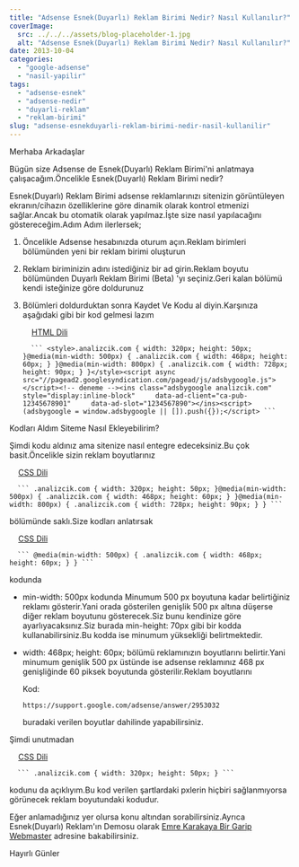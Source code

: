 ```yaml
---
title: "Adsense Esnek(Duyarlı) Reklam Birimi Nedir? Nasıl Kullanılır?"
coverImage:
  src: ../../../assets/blog-placeholder-1.jpg
  alt: "Adsense Esnek(Duyarlı) Reklam Birimi Nedir? Nasıl Kullanılır?"
date: 2013-10-04
categories: 
  - "google-adsense"
  - "nasil-yapilir"
tags: 
  - "adsense-esnek"
  - "adsense-nedir"
  - "duyarli-reklam"
  - "reklam-birimi"
slug: "adsense-esnekduyarli-reklam-birimi-nedir-nasil-kullanilir"
---
```


Merhaba Arkadaşlar  
  
Bügün size Adsense de Esnek(Duyarlı) Reklam Birimi'ni anlatmaya çalışacağım.Öncelikle Esnek(Duyarlı) Reklam Birimi nedir?  
  
Esnek(Duyarlı) Reklam Birimi adsense reklamlarınızı sitenizin görüntüleyen ekranın/cihazın özelliklerine göre dinamik olarak kontrol etmenizi sağlar.Ancak bu otomatik olarak yapılmaz.İşte size nasıl yapılacağını göstereceğim.Adım Adım ilerlersek;  
  

1. Öncelikle Adsense hesabınızda oturum açın.Reklam birimleri bölümünden yeni bir reklam birimi oluşturun
2. Reklam biriminizin adını istediğiniz bir ad girin.Reklam boyutu bölümünden Duyarlı Reklam Birimi (Beta) 'yı seçiniz.Geri kalan bölümü kendi isteğinize göre doldurunuz
3. Bölümleri doldurduktan sonra Kaydet Ve Kodu al diyin.Karşınıza aşağıdaki gibi bir kod gelmesi lazım  
      
    
        [HTML Dili](http://www.analizcik.com)
    
    `   ``` <style>.analizcik.com { width: 320px; height: 50px; }@media(min-width: 500px) { .analizcik.com { width: 468px; height: 60px; } }@media(min-width: 800px) { .analizcik.com { width: 728px; height: 90px; } }</style><script async src="//pagead2.googlesyndication.com/pagead/js/adsbygoogle.js"></script><!-- deneme --><ins class="adsbygoogle analizcik.com"     style="display:inline-block"     data-ad-client="ca-pub-12345678901"     data-ad-slot="1234567890"></ins><script>(adsbygoogle = window.adsbygoogle || []).push({});</script> ```   `
    
      
    
      
    

  
  
Kodları Aldım Siteme Nasıl Ekleyebilirim?  
  
  
  
Şimdi kodu aldınız ama sitenize nasıl entegre edeceksiniz.Bu çok basit.Öncelikle sizin reklam boyutlarınız  
  

    [CSS Dili](http://www.analizcik.com)

`   ``` .analizcik.com { width: 320px; height: 50px; }@media(min-width: 500px) { .analizcik.com { width: 468px; height: 60px; } }@media(min-width: 800px) { .analizcik.com { width: 728px; height: 90px; } } ```   `

  

  
bölümünde saklı.Size kodları anlatırsak  
  

    [CSS Dili](http://www.analizcik.com)

`   ``` @media(min-width: 500px) { .analizcik.com { width: 468px; height: 60px; } } ```   `

  

kodunda

- min-width: 500px kodunda Minumum 500 px boyutuna kadar belirtiğiniz reklamı gösterir.Yani orada gösterilen genişlik 500 px altına düşerse diğer reklam boyutunu gösterecek.Siz bunu kendinize göre ayarlıyacaksınız.Siz burada min-height: 70px gibi bir kodda kullanabilirsiniz.Bu kodda ise minumum yüksekliği belirtmektedir.
- width: 468px; height: 60px; bölümü reklamınızın boyutlarını belirtir.Yani minumum genişlik 500 px üstünde ise adsense reklamınız 468 px genişliğinde 60 piksek boyutunda gösterilir.Reklam boyutlarını
    
    Kod:  
    
    `https://support.google.com/adsense/answer/2953032`
    
    buradaki verilen boyutlar dahilinde yapabilirsiniz.  
      
    

  
Şimdi unutmadan

    [CSS Dili](http://www.analizcik.com)

`   ``` .analizcik.com { width: 320px; height: 50px; } ```   `

  

kodunu da açıklıyım.Bu kod verilen şartlardaki pxlerin hiçbiri sağlanmıyorsa görünecek reklam boyutundaki kodudur.  
  
Eğer anlamadığınız yer olursa konu altından sorabilirsiniz.Ayrıca Esnek(Duyarlı) Reklam'ın Demosu olarak [Emre Karakaya Bir Garip Webmaster](http://www.emrekarakaya.com.tr/) adresine bakabilirsiniz.  
  
Hayırlı Günler
